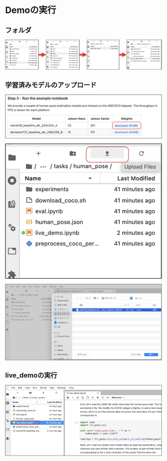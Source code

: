 # Demoの実行

## フォルダ

![](./img/live01.jpg)

## 学習済みモデルのアップロード

![](./img/live02.jpg)

![](./img/live03.jpg)

![](./img/live04.jpg)

## live_demoの実行

![](./img/live05.jpg)

